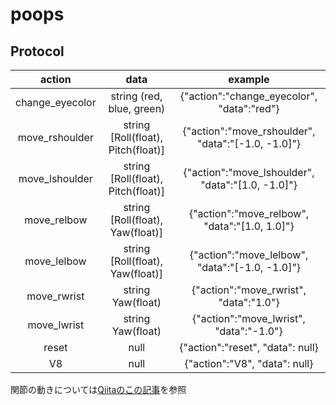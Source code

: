 # poops

## Protocol
| action  | data  | example |
| :------------:  | :------------:  | :------------:  |
| change_eyecolor | string (red, blue, green)  | {"action":"change_eyecolor", "data":"red"}  |
| move_rshoulder  | string [Roll(float), Pitch(float)] | {"action":"move_rshoulder", "data":"[-1.0, -1.0]"} |
| move_lshoulder  | string [Roll(float), Pitch(float)] | {"action":"move_lshoulder", "data":"[1.0, -1.0]"} |
| move_relbow  | string [Roll(float), Yaw(float)] | {"action":"move_relbow", "data":"[1.0, 1.0]"} |
| move_lelbow  | string [Roll(float), Yaw(float)] | {"action":"move_lelbow", "data":"[-1.0, -1.0]"} |
| move_rwrist  | string Yaw(float) | {"action":"move_rwrist", "data":"1.0"} |
| move_lwrist  | string Yaw(float) | {"action":"move_lwrist", "data":"-1.0"} |
| reset  | null  | {"action":"reset", "data": null} |
| V8  | null  | {"action":"V8", "data": null} |

関節の動きについては[Qiitaのこの記事](http://qiita.com/Suna/items/9ab7f805c2a2d2b1efef)を参照
